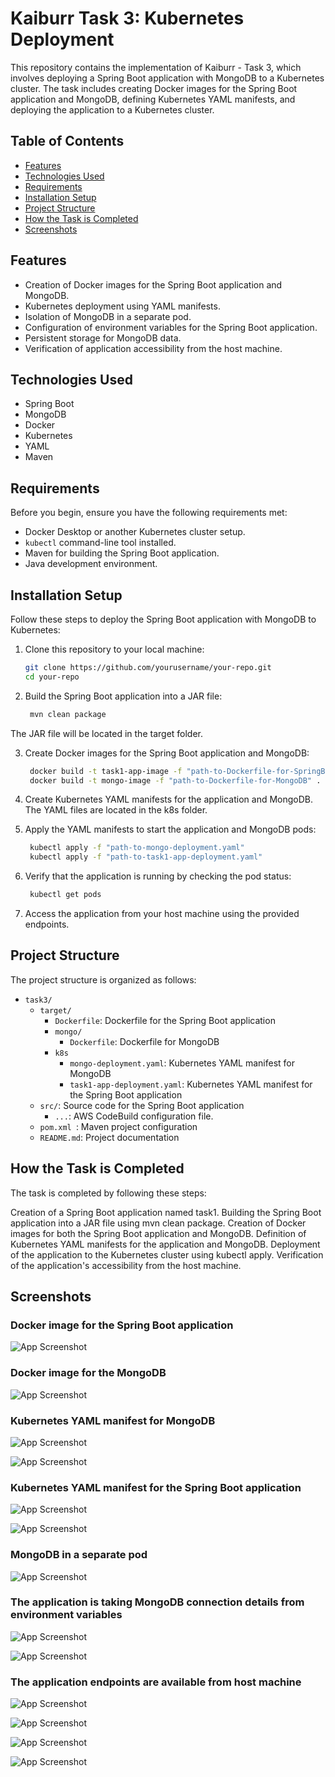 # Kaiburr Task 3: Kubernetes Deployment

This repository contains the implementation of Kaiburr - Task 3, which involves deploying a Spring Boot application with MongoDB to a Kubernetes cluster. The task includes creating Docker images for the Spring Boot application and MongoDB, defining Kubernetes YAML manifests, and deploying the application to a Kubernetes cluster.

## Table of Contents

- [Features](#features)
- [Technologies Used](#technologies-used)
- [Requirements](#requirements)
- [Installation Setup](#installation-setup)
- [Project Structure](#project-structure)
- [How the Task is Completed](#how-the-task-is-completed)
- [Screenshots](#screenshots)

## Features

- Creation of Docker images for the Spring Boot application and MongoDB.
- Kubernetes deployment using YAML manifests.
- Isolation of MongoDB in a separate pod.
- Configuration of environment variables for the Spring Boot application.
- Persistent storage for MongoDB data.
- Verification of application accessibility from the host machine.

## Technologies Used

- Spring Boot
- MongoDB
- Docker
- Kubernetes
- YAML
- Maven

## Requirements

Before you begin, ensure you have the following requirements met:

- Docker Desktop or another Kubernetes cluster setup.
- `kubectl` command-line tool installed.
- Maven for building the Spring Boot application.
- Java development environment.

## Installation Setup

Follow these steps to deploy the Spring Boot application with MongoDB to Kubernetes:

1. Clone this repository to your local machine:

   ```bash
   git clone https://github.com/yourusername/your-repo.git
   cd your-repo

2. Build the Spring Boot application into a JAR file:
   ```bash
    mvn clean package
  The JAR file will be located in the target folder.

3. Create Docker images for the Spring Boot application and MongoDB:
   ```bash
    docker build -t task1-app-image -f "path-to-Dockerfile-for-SpringBoot" .
    docker build -t mongo-image -f "path-to-Dockerfile-for-MongoDB" .

4. Create Kubernetes YAML manifests for the application and MongoDB. The YAML files are located in the k8s folder.

5. Apply the YAML manifests to start the application and MongoDB pods:
   ```bash
    kubectl apply -f "path-to-mongo-deployment.yaml"
    kubectl apply -f "path-to-task1-app-deployment.yaml"

6. Verify that the application is running by checking the pod status:
   ```bash
    kubectl get pods

7. Access the application from your host machine using the provided endpoints.

## Project Structure
The project structure is organized as follows:

- `task3/` 
  - `target/`
    - `Dockerfile`: Dockerfile for the Spring Boot application
    - `mongo/`
      - `Dockerfile`: Dockerfile for MongoDB   
    - `k8s`
      - `mongo-deployment.yaml`: Kubernetes YAML manifest for MongoDB
      - `task1-app-deployment.yaml`: Kubernetes YAML manifest for the Spring Boot application
  - `src/`: Source code for the Spring Boot application
    - `...`: AWS CodeBuild configuration file.
  - `pom.xml `: Maven project configuration
  - `README.md`: Project documentation

## How the Task is Completed

The task is completed by following these steps:

Creation of a Spring Boot application named task1.
Building the Spring Boot application into a JAR file using mvn clean package.
Creation of Docker images for both the Spring Boot application and MongoDB.
Definition of Kubernetes YAML manifests for the application and MongoDB.
Deployment of the application to the Kubernetes cluster using kubectl apply.
Verification of the application's accessibility from the host machine.

## Screenshots

### Docker image for the Spring Boot application
![App Screenshot](https://drive.google.com/uc?id=1qNmPuNn9soiiMQjQRVbLbWzmuamLA0_2)

### Docker image for the MongoDB
![App Screenshot](https://drive.google.com/uc?id=1tTtZ94dwaTwYaScjrJzcW-OoYOsKRzih)

### Kubernetes YAML manifest for MongoDB
![App Screenshot](https://drive.google.com/uc?id=1gTjrDU8l80aBmjLVIF86S8yU7Onov15r)

![App Screenshot](https://drive.google.com/uc?id=13BFTG9EyBHLOydLHm5iDPQ26wcsyCqUk)

### Kubernetes YAML manifest for the Spring Boot application
![App Screenshot](https://drive.google.com/uc?id=1Y0vpEowL2nHVKFoMEDTVzFWCvz4AvGsy)

![App Screenshot](https://drive.google.com/uc?id=1PCJiaqewLDhkbx-u2-oO5tdo_x_x52jO)

### MongoDB in a separate pod
![App Screenshot](https://drive.google.com/uc?id=1BlMDx5ryjeMT6r8fEYCmbi38AXOzD6we)

### The application is taking MongoDB connection details from environment variables

![App Screenshot](https://drive.google.com/uc?id=1Pa9270qbBuKWnRRrhsdPwXMUjyfbsoLZ)

![App Screenshot](https://drive.google.com/uc?id=11DFJZexUMQW3joMEJDIbwxM2Nn3ZQywM)

### The application endpoints are available from host machine
![App Screenshot](https://drive.google.com/uc?id=1CciCdD8crNDUyAe6C7HXFMQmzifB98j-)

![App Screenshot](https://drive.google.com/uc?id=1-3_9IzDtgrhuMvVINoHzqsqP3TRYmKos)

![App Screenshot](https://drive.google.com/uc?id=1b_7U5wU_oJKm-8PWEo3GhyY5blNhkx78)

![App Screenshot](https://drive.google.com/uc?id=10Hdp3O8j4vUV-txmaqX4KkVDziMvL7C_)
